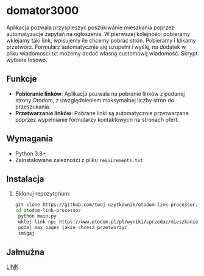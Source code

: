 # domator3000

Aplikacja pozwala przyśpieszyć poszukiwanie mieszkania poprzez automatyzacje zapytań na ogłoszenia. W pierwszej kolejności pobieramy wklejamy taki link, wpisujemy ile chcemy pobrać stron. Pobieramy i klikamy przetwórz. Formularz automatycznie się uzupełni i wyślę, na dodatek w pliku wiadomosci.txt możemy dodać własną customową wiadomość. Skrypt wybiera losowo. 

## Funkcje

- **Pobieranie linków**: Aplikacja pozwala na pobranie linków z podanej strony Otodom, z uwzględnieniem maksymalnej liczby stron do przeszukania.
- **Przetwarzanie linków**: Pobrane linki są automatycznie przetwarzane poprzez wypełnianie formularzy kontaktowych na stronach ofert.

## Wymagania

- Python 3.8+
- Zainstalowane zależności z pliku `requirements.txt`

## Instalacja

1. Sklonuj repozytorium:
   ```bash
   git clone https://github.com/twoj-uzytkownik/otodom-link-processor.git
   cd otodom-link-processor
    python main.py
    wklej link np; https://www.otodom.pl/pl/wyniki/sprzedaz/mieszkanie/mazowieckie/warszawa/warszawa/warszawa
    podaj max_pages jakie chcesz przetworzyć
    śmigaj
   ```
## Jałmużna
[LINK](https://buycoffee.to/manejmix)


         
